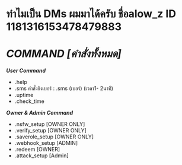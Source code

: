 # ทำไมเป็น DMs ผมมาได้ครับ ชื่อalow_z ID 1181316153478479883

# **_COMMAND [คำสั่งทั้งหมด]_**


**_User Command_** 
- .help 
- .sms คำสั่งยิงเบอร์ : .sms (เบอร์) (เวลา1- 2นาที) 
- .uptime 
- .check_time 

**_Owner & Admin Command_** 
- .nsfw_setup [OWNER ONLY] 
- .verify_setup [OWNER ONLY] 
- .saverole_setup [OWNER ONLY] 
- .webhook_setup [ADMIN] 
- .redeem [OWNER] 
- .attack_setup [Admin]

